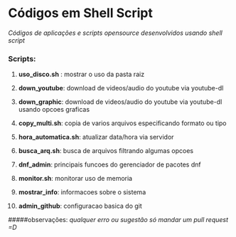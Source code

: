 # Códigos em Shell Script
*Códigos de aplicações e scripts opensource desenvolvidos usando shell script*

### Scripts:

1. **uso_disco.sh** : mostrar o uso da pasta raiz

2. **down_youtube**: download de videos/audio do youtube via youtube-dl

3. **down_graphic**: download de videos/audio do youtube via youtube-dl usando opcoes graficas

4. **copy_multi.sh**: copia de varios arquivos especificando formato ou tipo

5. **hora_automatica.sh**: atualizar data/hora via servidor

6. **busca_arq.sh**: busca de arquivos filtrando algumas opcoes

7. **dnf_admin**: principais funcoes do gerenciador de pacotes dnf

8. **monitor.sh**: monitorar uso de memoria

9. **mostrar_info**: informacoes sobre o sistema

10. **admin_github**: configuracao basica do git

#####observações:
*qualquer erro ou sugestão só mandar um pull request =D*



